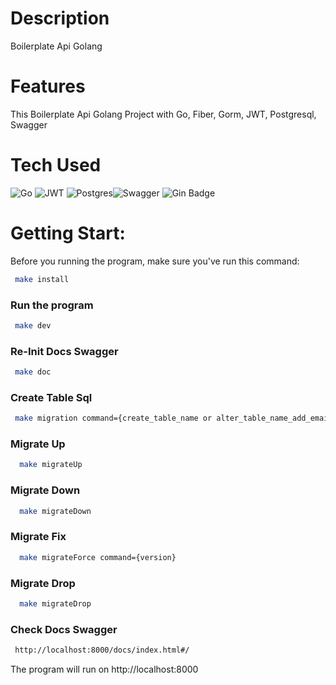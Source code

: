 # Description
Boilerplate Api Golang

# Features
This Boilerplate Api Golang Project with Go, Fiber, Gorm, JWT, Postgresql, Swagger

# Tech Used
![Go](https://img.shields.io/badge/go-%2300ADD8.svg?style=for-the-badge&logo=go&logoColor=white) ![JWT](https://img.shields.io/badge/JWT-black?style=for-the-badge&logo=JSON%20web%20tokens) ![Postgres](https://img.shields.io/badge/postgres-%23316192.svg?style=for-the-badge&logo=postgresql&logoColor=white)![Swagger](https://img.shields.io/badge/-Swagger-%23Clojure?style=for-the-badge&logo=swagger&logoColor=white) ![Gin Badge](https://img.shields.io/badge/Gin-008ECF?logo=gin&logoColor=fff&style=for-the-badge)

# Getting Start:
Before you running the program, make sure you've run this command:
```bash
 make install
```

### Run the program
```bash
 make dev
```

### Re-Init Docs Swagger
```bash
 make doc
```

### Create Table Sql
```bash
 make migration command={create_table_name or alter_table_name_add_email}
```

### Migrate Up
```bash
  make migrateUp
```

### Migrate Down
```bash
  make migrateDown
```

### Migrate Fix
```bash
  make migrateForce command={version}
```

### Migrate Drop
```bash
  make migrateDrop
```

### Check Docs Swagger
```bash
 http://localhost:8000/docs/index.html#/
```

The program will run on http://localhost:8000
<!-- </> with 💛 by readMD (https://readmd.itsvg.in) -->
